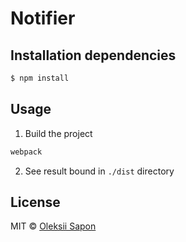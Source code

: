 # Notifier

## Installation dependencies

```sh
$ npm install
```

## Usage

1. Build the project
```sh
webpack
```
2. See result bound in `./dist` directory

## License

MIT © [Oleksii Sapon](mailto:asapon@freeconferencecall.com)
